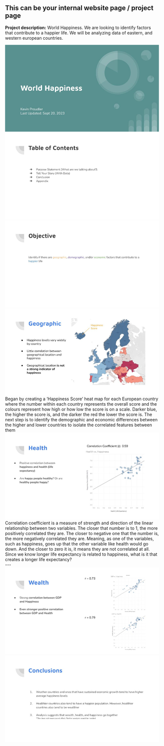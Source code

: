 ## This can be your internal website page / project page

**Project description:** World Happiness. We are looking to identify factors that contribute to a happier life. We will be analyzing data of eastern, and western european countries.


<img src="/World Happiness.jpg?raw=true"/>
<img src="/World Happiness (1).jpg?raw=true"/>
<img src="/World Happiness (2).jpg?raw=true"/>
<img src="/World Happiness (3).jpg?raw=true"/>
Began by creating a ‘Happiness Score’ heat map for each European country where the number within each country represents the overall score and the colours represent how high or how low the score is on a scale. Darker blue, the higher the score is, and the darker the red the lower the score is.
The next step is to identify the demographic and economic differences between the higher and lower countries to isolate the correlated features between them
</br>
<img src="/World Happiness (4).jpg?raw=true"/>
Correlation coefficient is a measure of strength and direction of the linear relationship between two variables. The closer that number is to 1, the more positively correlated they are. The closer to negative one that the number is, the more negatively correlated they are. Meaning, as one of the variables, such as happiness, goes up that the other variable like health would go down. And the closer to zero it is, it means they are not correlated at all.
Since we know longer life expectancy is related to happiness, what is it that creates a longer life expectancy?
</br>
---
<img src="/World Happiness (5).jpg?raw=true"/>
<img src="/World Happiness (6).jpg?raw=true"/>

